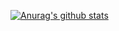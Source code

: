  [![Anurag's github stats](https://github-readme-stats.vercel.app/api?username=dbswl067)](https://github.com/anuraghazra/github-readme-stats)
